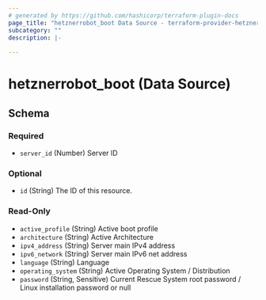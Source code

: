 ```yaml
---
# generated by https://github.com/hashicorp/terraform-plugin-docs
page_title: "hetznerrobot_boot Data Source - terraform-provider-hetzner-robot"
subcategory: ""
description: |-
  
---
```


# hetznerrobot_boot (Data Source)





<!-- schema generated by tfplugindocs -->
## Schema

### Required

- `server_id` (Number) Server ID

### Optional

- `id` (String) The ID of this resource.

### Read-Only

- `active_profile` (String) Active boot profile
- `architecture` (String) Active Architecture
- `ipv4_address` (String) Server main IPv4 address
- `ipv6_network` (String) Server main IPv6 net address
- `language` (String) Language
- `operating_system` (String) Active Operating System / Distribution
- `password` (String, Sensitive) Current Rescue System root password / Linux installation password or null


